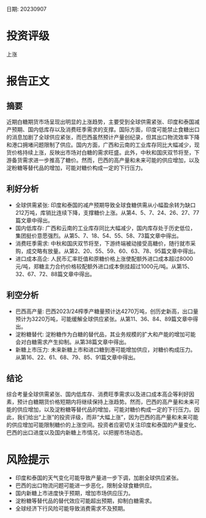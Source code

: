 
日期: 20230907

# 投资评级

上涨

# 报告正文

## 摘要

近期白糖期货市场呈现出明显的上涨趋势，主要受到全球供需紧张、印度和泰国减产预期、国内低库存以及消费旺季需求的支撑。国际方面，印度可能禁止食糖出口的消息加剧了全球供应紧张，而巴西虽然预计产量创纪录，但其出口物流效率下降和港口拥堵问题限制了供应。国内方面，广西和云南的工业库存同比大幅减少，现货价格持续上涨，反映出市场对白糖的需求旺盛。此外，中秋和国庆双节将至，下游备货需求进一步推高了糖价。然而，巴西的高产量和未来可能的供应增加，以及淀粉糖等替代品的增加，可能对糖价构成一定的下行压力。

## 利好分析

* 全球供需紧张: 印度和泰国的减产预期导致全球食糖供需从小幅盈余转为缺口212万吨，库销比连续下降，支撑糖价上涨。从第4、5、7、24、26、27、77篇文章中得出。
* 国内低库存: 广西和云南的工业库存同比大幅减少，国内库存处于历史低位，集团挺价意愿强烈。从第5、7、18、54、55、58、73篇文章中得出。
* 消费旺季需求: 中秋和国庆双节将至，下游终端被动接受高糖价，随行就市采购，成交略有放量。从第2、20、55、59、60、63、78、95篇文章中得出。
* 进口成本高企: 人民币汇率贬值和原糖价格上涨使配额外进口成本超过8000元/吨，郑糖主力合约价格较配额外进口成本倒挂超过1000元/吨。从第15、32、67、72、88篇文章中得出。

## 利空分析

* 巴西高产量: 巴西2023/24榨季产糖量预计达4270万吨，创历史新高，出口量预计为3220万吨，可能缓解全球供应紧张。从第11、36、84、89篇文章中得出。
* 淀粉糖替代: 淀粉糖作为白糖的替代品，其业务规模的扩大和产能的增加可能会对白糖需求产生抑制。从第38篇文章中得出。
* 新糖上市压力: 未来新糖上市和进口糖到港可能增加供应，对糖价构成压力。从第16、22、61、68、79、85、91篇文章中得出。

## 结论

综合考量全球供需紧张、国内低库存、消费旺季需求以及进口成本高企等利好因素，预计白糖期货价格短期内将继续保持上涨趋势。然而，巴西的高产量和未来可能的供应增加，以及淀粉糖等替代品的增加，可能对糖价构成一定的下行压力。因此，我们给出“上涨”的投资评级，而非“大幅上涨”，因为巴西的高产量和未来可能的供应增加可能限制糖价的上涨空间。投资者应密切关注印度和泰国的产量变化、巴西的出口进度以及国内新糖上市情况，以把握市场动态。

# 风险提示

* 印度和泰国的天气变化可能导致产量进一步下调，加剧全球供应紧张。
* 巴西的出口物流问题可能进一步恶化，限制全球食糖供应。
* 国内新糖上市进度快于预期，增加市场供应压力。
* 淀粉糖等替代品的替代效应可能超出预期，抑制白糖需求。
* 全球经济下行风险可能导致消费需求不及预期。
